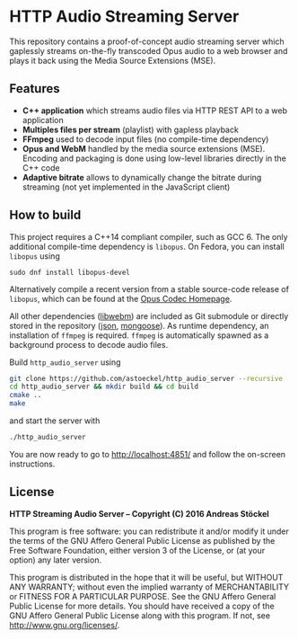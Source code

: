 # HTTP Audio Streaming Server

This repository contains a proof-of-concept audio streaming server which gaplessly streams on-the-fly transcoded Opus audio to a web browser and plays it back using the Media Source Extensions (MSE).

## Features
* **C++ application** which streams audio files via HTTP REST API to a web application
* **Multiples files per stream** (playlist) with gapless playback
* **FFmpeg** used to decode input files (no compile-time dependency)
* **Opus and WebM** handled by the media source extensions (MSE). Encoding and packaging is done using low-level libraries directly in the C++ code
* **Adaptive bitrate** allows to dynamically change the bitrate during streaming (not yet implemented in the JavaScript client)

## How to build

This project requires a C++14 compliant compiler, such as GCC 6. The only additional compile-time dependency is `libopus`. On Fedora, you can install `libopus` using
```
sudo dnf install libopus-devel
```
Alternatively compile a recent version from a stable source-code release of `libopus`, which can be found at the [Opus Codec Homepage](https://opus-codec.org/downloads/).

All other dependencies ([libwebm](https://github.com/webmproject/libwebm)) are included as Git submodule or directly stored in the repository ([json](https://github.com/nlohmann/json), [mongoose](https://github.com/cesanta/mongoose/)). As runtime dependency, an installation of `ffmpeg` is required. `ffmpeg` is automatically spawned as a background process to decode audio files.

Build `http_audio_server` using
```bash
git clone https://github.com/astoeckel/http_audio_server --recursive
cd http_audio_server && mkdir build && cd build
cmake ..
make
```
and start the server with
```bash
./http_audio_server
```
You are now ready to go to [http://localhost:4851/](http://localhost:4851/) and follow the on-screen instructions.

## License

**HTTP Streaming Audio Server – Copyright (C) 2016  Andreas Stöckel**

This program is free software: you can redistribute it and/or modify it under the terms of the GNU Affero General Public License as published by the Free Software Foundation, either version 3 of the License, or  (at your option) any later version.

This program is distributed in the hope that it will be useful, but WITHOUT ANY WARRANTY; without even the implied warranty of
MERCHANTABILITY or FITNESS FOR A PARTICULAR PURPOSE.  See the GNU Affero General Public License for more details.  You should have received a copy of the GNU Affero General Public License along with this program.  If not, see <http://www.gnu.org/licenses/>.

